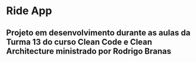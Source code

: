 # Ride App
## Projeto em desenvolvimento durante as aulas da Turma 13 do curso Clean Code e Clean Architecture ministrado por Rodrigo Branas